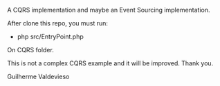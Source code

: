 A CQRS implementation and maybe an Event Sourcing implementation.

After clone this repo, you must run:

* php src/EntryPoint.php

On CQRS folder.


This is not a complex CQRS example and it will be improved. Thank you.

Guilherme Valdevieso
